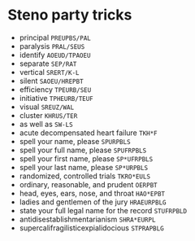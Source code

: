 # Steno party tricks

* principal `PREUPBS/PAL`
* paralysis `PRAL/SEUS`
* identify `AOEUD/TPAOEU`
* separate `SEP/RAT`
* vertical `SRERT/K-L`
* silent `SAOEU/HREPBT`
* efficiency `TPEURB/SEU`
* initiative `TPHEURB/TEUF`
* visual `SREUZ/WAL`
* cluster `KHRUS/TER`
* as well as `SW-LS`
* acute decompensated heart failure `TKH*F`
* spell your name, please `SPURPBLS`
* spell your full name, please `SPUFRPBLS`
* spell your first name, please `SP*UFRPBLS`
* spell your last name, please `SP*URPBLS`
* randomized, controlled trials `TKRO*EULS`
* ordinary, reasonable, and prudent `OERPBT`
* head, eyes, ears, nose, and throat `HAO*EPBT`
* ladies and gentlemen of the jury `HRAEURPBLG`
* state your full legal name for the record `STUFRPBLD`
* antidisestablishmentarianism `SHRA*EURPL`
* supercalifragilisticexpialidocious `STPRAPBLG`

